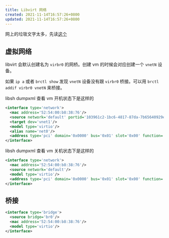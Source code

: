 ```yaml
---
title: Libvirt 网络
created: 2021-11-14T16:57:26+0800
updated: 2021-11-14T16:57:26+0800
---
```



网上的垃圾文字太多，先读[这个](https://wiki.libvirt.org/page/Networking)

## 虚拟网络

libvirt 会默认创建名为 `virbr0` 的网桥。创建 vm 的时候会对应创建一个 `vnetN` 设备。

如果 `ip a` 或者 `brctl show` 发现 `vnetN` 设备没有跟 `virbr0` 桥接。可以用 `brctl addif virbr0 vnetN` 来桥接。

libsh dumpxml 查看 vm 开机状态下是这样的

```xml
<interface type='network'>
  <mac address='52:54:00:b8:38:76'/>
  <source network='default' portid='103961c2-1bc6-4817-87da-7b65640929ef' bridge='virbr0'/>
  <target dev='vnet1'/>
  <model type='virtio'/>
  <alias name='net0'/>
  <address type='pci' domain='0x0000' bus='0x01' slot='0x00' function='0x0'/>
</interface>
```

libsh dumpxml 查看 vm 关机状态下是这样的

```xml
<interface type='network'>
  <mac address='52:54:00:b8:38:76'/>
  <source network='default'/>
  <model type='virtio'/>
  <address type='pci' domain='0x0000' bus='0x01' slot='0x00' function='0x0'/>
</interface>
```

## 桥接

```xml
<interface type='bridge'>
  <source bridge='br0'/>
  <mac address='52:54:00:b8:38:76'/>
  <model type='virtio'/>
</interface>
```
